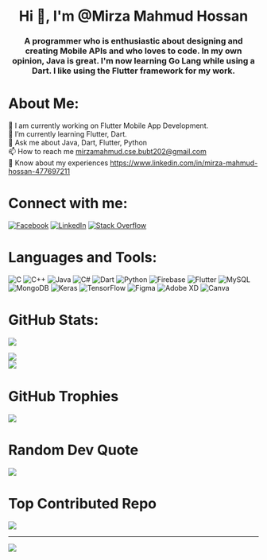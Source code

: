<h1 align="center">Hi 👋, I'm @Mirza Mahmud Hossan</h1>
<h3 align="center">A programmer who is enthusiastic about designing and creating Mobile APIs and who loves to code. In my own opinion, Java is great. I'm now learning Go Lang while using a Dart. I like using the Flutter framework for my work.</h3>

# About Me:
🔭 I am currently working on Flutter Mobile App Development.<br>🌱 I’m currently learning Flutter, Dart.<br>💬 Ask me about Java, Dart, Flutter, Python<br>📫 How to reach me mirzamahmud.cse.bubt202@gmail.com<br>📄 Know about my experiences https://www.linkedin.com/in/mirza-mahmud-hossan-477697211


# Connect with me:
[![Facebook](https://img.shields.io/badge/Facebook-%231877F2.svg?logo=Facebook&logoColor=white)](https://facebook.com/piyash.mirza.1) [![LinkedIn](https://img.shields.io/badge/LinkedIn-%230077B5.svg?logo=linkedin&logoColor=white)](https://linkedin.com/in/mirza-mahmud-hossan-477697211) [![Stack Overflow](https://img.shields.io/badge/-Stackoverflow-FE7A16?logo=stack-overflow&logoColor=white)](https://stackoverflow.com/users/19278134) 

# Languages and Tools:
![C](https://img.shields.io/badge/c-%2300599C.svg?style=for-the-badge&logo=c&logoColor=white) ![C++](https://img.shields.io/badge/c++-%2300599C.svg?style=for-the-badge&logo=c%2B%2B&logoColor=white) ![Java](https://img.shields.io/badge/java-%23ED8B00.svg?style=for-the-badge&logo=java&logoColor=white) ![C#](https://img.shields.io/badge/c%23-%23239120.svg?style=for-the-badge&logo=c-sharp&logoColor=white) ![Dart](https://img.shields.io/badge/dart-%230175C2.svg?style=for-the-badge&logo=dart&logoColor=white) ![Python](https://img.shields.io/badge/python-3670A0?style=for-the-badge&logo=python&logoColor=ffdd54) ![Firebase](https://img.shields.io/badge/firebase-%23039BE5.svg?style=for-the-badge&logo=firebase) ![Flutter](https://img.shields.io/badge/Flutter-%2302569B.svg?style=for-the-badge&logo=Flutter&logoColor=white) ![MySQL](https://img.shields.io/badge/mysql-%2300f.svg?style=for-the-badge&logo=mysql&logoColor=white) ![MongoDB](https://img.shields.io/badge/MongoDB-%234ea94b.svg?style=for-the-badge&logo=mongodb&logoColor=white) ![Keras](https://img.shields.io/badge/Keras-%23D00000.svg?style=for-the-badge&logo=Keras&logoColor=white) ![TensorFlow](https://img.shields.io/badge/TensorFlow-%23FF6F00.svg?style=for-the-badge&logo=TensorFlow&logoColor=white) 	![Figma](https://img.shields.io/badge/figma-%23F24E1E.svg?style=for-the-badge&logo=figma&logoColor=white) ![Adobe XD](https://img.shields.io/badge/Adobe%20XD-470137?style=for-the-badge&logo=Adobe%20XD&logoColor=#FF61F6) ![Canva](https://img.shields.io/badge/Canva-%2300C4CC.svg?style=for-the-badge&logo=Canva&logoColor=white)

# GitHub Stats:
![](https://github-readme-stats.vercel.app/api/top-langs/?username=mirzamahmud&theme=slateorange&hide_border=true&include_all_commits=true&count_private=true&layout=compact)


![](https://github-readme-stats.vercel.app/api?username=mirzamahmud&theme=slateorange&hide_border=true&include_all_commits=true&count_private=true)<br/>
![](https://github-readme-streak-stats.herokuapp.com/?user=mirzamahmud&theme=slateorange&hide_border=true)<br/>

# GitHub Trophies
![](https://github-profile-trophy.vercel.app/?username=mirzamahmud&theme=dark&no-frame=true&no-bg=false&margin-w=4)

# Random Dev Quote
![](https://quotes-github-readme.vercel.app/api?type=horizontal&theme=radical)

# Top Contributed Repo
![](https://github-contributor-stats.vercel.app/api?username=mirzamahmud&limit=5&theme=tokyonight&combine_all_yearly_contributions=true)

---
[![](https://visitcount.itsvg.in/api?id=mirzamahmud&icon=0&color=0)](https://visitcount.itsvg.in)

<!-- Proudly created with GPRM ( https://gprm.itsvg.in ) -->
